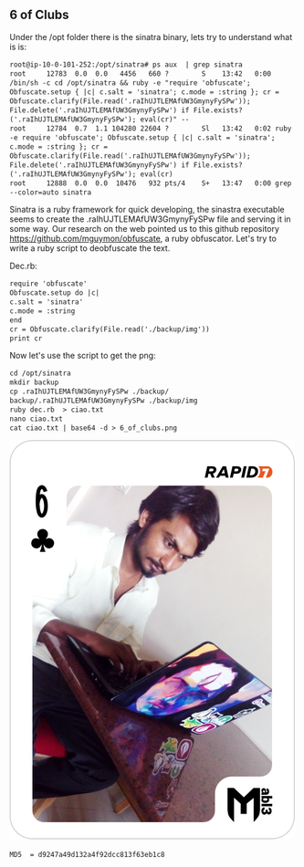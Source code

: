 ## 6 of Clubs


Under the /opt folder there is the sinatra binary, lets try to understand what is is:

```
root@ip-10-0-101-252:/opt/sinatra# ps aux  | grep sinatra
root     12783  0.0  0.0   4456   660 ?        S    13:42   0:00 /bin/sh -c cd /opt/sinatra && ruby -e "require 'obfuscate'; Obfuscate.setup { |c| c.salt = 'sinatra'; c.mode = :string }; cr = Obfuscate.clarify(File.read('.raIhUJTLEMAfUW3GmynyFySPw')); File.delete('.raIhUJTLEMAfUW3GmynyFySPw') if File.exists?('.raIhUJTLEMAfUW3GmynyFySPw'); eval(cr)" --
root     12784  0.7  1.1 104280 22604 ?        Sl   13:42   0:02 ruby -e require 'obfuscate'; Obfuscate.setup { |c| c.salt = 'sinatra'; c.mode = :string }; cr = Obfuscate.clarify(File.read('.raIhUJTLEMAfUW3GmynyFySPw')); File.delete('.raIhUJTLEMAfUW3GmynyFySPw') if File.exists?('.raIhUJTLEMAfUW3GmynyFySPw'); eval(cr)
root     12888  0.0  0.0  10476   932 pts/4    S+   13:47   0:00 grep --color=auto sinatra
```

Sinatra is a ruby framework for quick developing, the sinastra executable seems to create the .raIhUJTLEMAfUW3GmynyFySPw file
and serving it in some way. Our research on the web pointed us to this github repository  https://github.com/mguymon/obfuscate,
a ruby obfuscator. Let's try to write a ruby script to deobfuscate the text.

Dec.rb:

```
require 'obfuscate'
Obfuscate.setup do |c| 
c.salt = 'sinatra'
c.mode = :string
end
cr = Obfuscate.clarify(File.read('./backup/img'))
print cr
```

Now let's use the script to get the png:

```
cd /opt/sinatra
mkdir backup
cp .raIhUJTLEMAfUW3GmynyFySPw ./backup/
backup/.raIhUJTLEMAfUW3GmynyFySPw ./backup/img
ruby dec.rb  > ciao.txt
nano ciao.txt 
cat ciao.txt | base64 -d > 6_of_clubs.png
```

![Flag](./img/img1.png)

`MD5  = d9247a49d132a4f92dcc813f63eb1c8`